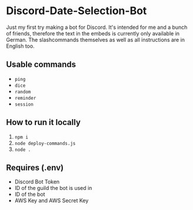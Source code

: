 # Discord-Date-Selection-Bot

Just my first try making a bot for Discord. It's intended for me and a bunch of friends, therefore the text in the embeds is currently only available in German. The slashcommands themselves as well as all instructions are in English too.

## Usable commands

- `ping`
- `dice`
- `random`
- `reminder`
- `session`

## How to run it locally

1. `npm i`
1. `node deploy-commands.js`
1. `node .`

## Requires (.env)

- Discord Bot Token
- ID of the guild the bot is used in
- ID of the bot
- AWS Key and AWS Secret Key
